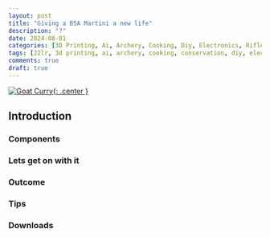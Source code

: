 ```yaml
---
layout: post
title: "Giving a BSA Martini a new life"
description: "?"
date: 2024-08-01
categories: [3D Printing, Ai, Archery, Cooking, Diy, Electronics, Rifle, Sports]
tags: [22lr, 3d printing, ai, archery, cooking, conservation, diy, electronics, gunsmithing, hunting, sports]
comments: true
draft: true
---
```

[![Goat Curry](/assets/231209-GoatCurry.jpg){: .center }](/assets/231209-GoatCurry.jpg)

## Introduction
### Components
### Lets get on with it
### Outcome
### Tips
### Downloads
